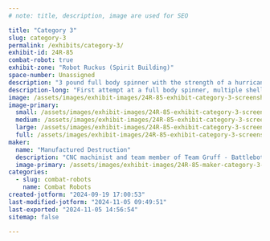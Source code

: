 ```yaml
---
# note: title, description, image are used for SEO

title: "Category 3"
slug: category-3
permalink: /exhibits/category-3/
exhibit-id: 24R-85
combat-robot: true
exhibit-zone: "Robot Ruckus (Spirit Building)"
space-number: Unassigned
description: "3 pound full body spinner with the strength of a hurricane"
description-long: "First attempt at a full body spinner, multiple shell options, featuring a JCR-4935 weapon motor, and Repeat Compact drive system. "
image: /assets/images/exhibit-images/24R-85-exhibit-category-3-screenshot-1-large.png
image-primary: 
  small: /assets/images/exhibit-images/24R-85-exhibit-category-3-screenshot-1-small.png
  medium: /assets/images/exhibit-images/24R-85-exhibit-category-3-screenshot-1-medium.png
  large: /assets/images/exhibit-images/24R-85-exhibit-category-3-screenshot-1-large.png
  full: /assets/images/exhibit-images/24R-85-exhibit-category-3-screenshot-1-full.png
maker: 
  name: "Manufactured Destruction"
  description: "CNC machinist and team member of Team Gruff - Battlebot"
  image-primary: /assets/images/exhibit-images/24R-85-maker-category-3-unnamed-medium.jpg
categories: 
  - slug: combat-robots
    name: Combat Robots
created-jotform: "2024-09-19 17:00:53"
last-modified-jotform: "2024-11-05 09:49:51"
last-exported: "2024-11-05 14:56:54"
sitemap: false

---
```

